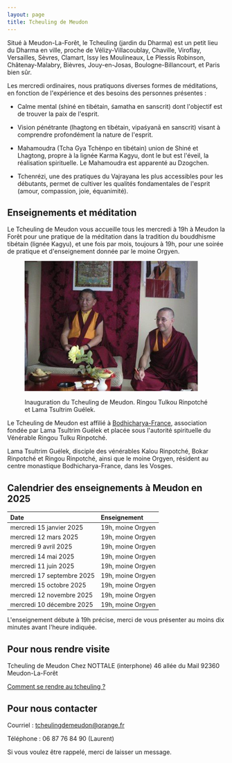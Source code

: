 ```yaml
---
layout: page 
title: Tcheuling de Meudon
---
```


Situé à Meudon-La-Forêt, le Tcheuling (jardin du Dharma) est un petit lieu du
Dharma en ville, proche de Vélizy-Villacoublay, Chaville, Viroflay, Versailles,
Sèvres, Clamart, Issy les Moulineaux, Le Plessis Robinson, Châtenay-Malabry,
Bièvres, Jouy-en-Josas, Boulogne-Billancourt, et Paris bien sûr.

Les mercredi ordinaires, nous pratiquons diverses formes de méditations, en
fonction de l'expérience et des besoins des personnes présentes :

- Calme mental (shiné en tibétain, śamatha en sanscrit) dont l'objectif est de
trouver la paix de l'esprit.

- Vision pénétrante (lhagtong en tibétain, vipaśyanā en sanscrit) visant à
comprendre profondément la nature de l'esprit.

- Mahamoudra (Tcha Gya Tchènpo en tibétain) union de Shiné et Lhagtong, propre à
la lignée Karma Kagyu, dont le but est l'éveil, la réalisation spirituelle. Le
Mahamoudra est apparenté au Dzogchen.

- Tchenrézi, une des pratiques du Vajrayana les plus accessibles pour les
débutants, permet de cultiver les qualités fondamentales de l'esprit (amour,
compassion, joie, équanimité).

## Enseignements et méditation

Le Tcheuling de Meudon vous accueille tous les mercredi à 19h à Meudon la Forêt
pour une pratique de la méditation dans la tradition du bouddhisme tibétain
(lignée Kagyu), et une fois par mois, toujours à 19h, pour une soirée de
pratique et d'enseignement donnée par le moine Orgyen.

<figure>
  <p><img src="/assets/img/inauguration.jpg" alt="Méditation à Meudon" /></p>
  <figcaption>Inauguration du Tcheuling de Meudon. Ringou Tulkou Rinpotché et Lama Tsultrim Guélek.</figcaption>
</figure>

Le Tcheuling de Meudon est affilié à [Bodhicharya-France](https://www.bodhicharya-france.org/), association fondée par
Lama Tsultrim Guélek et placée sous l'autorité spirituelle du Vénérable Ringou
Tulku Rinpotché.  

Lama Tsultrim Guélek, disciple des vénérables Kalou Rinpotché, Bokar Rinpotché
et Ringou Rinpotché, ainsi que le moine Orgyen, résident au centre monastique
Bodhicharya-France, dans les Vosges.

## Calendrier des enseignements à Meudon en 2025

| Date                       | Enseignement                                                                             |
| :------------------------- | :----------------------------------------------------------------------------------------|
| mercredi 15 janvier 2025   | 19h, moine Orgyen                                                                        |
| mercredi 12 mars 2025      | 19h, moine Orgyen                                                                        |
| mercredi 9 avril 2025  | 19h, moine Orgyen                                                                        |
| mercredi 14 mai 2025  | 19h, moine Orgyen                                                                        |
| mercredi 11 juin 2025  | 19h, moine Orgyen                                                                        |
| mercredi 17 septembre 2025  | 19h, moine Orgyen                                                                        |
| mercredi 15 octobre 2025  | 19h, moine Orgyen                                                                        |
| mercredi 12 novembre 2025  | 19h, moine Orgyen                                                                        |
| mercredi 10 décembre 2025  | 19h, moine Orgyen                                                                        |

L'enseignement débute à 19h précise, merci de vous présenter au moins dix minutes avant l'heure indiquée.

## Pour nous rendre visite

Tcheuling de Meudon
Chez NOTTALE (interphone)
46 allée du Mail
92360 Meudon-La-Forêt

[Comment se rendre au tcheuling ?](/comment-venir/)

## Pour nous contacter

Courriel : [tcheulingdemeudon@orange.fr](mailto:tcheulingdemeudon@orange.fr)

Téléphone : 06 87 76 84 90 (Laurent)

Si vous voulez être rappelé, merci de laisser un message.
